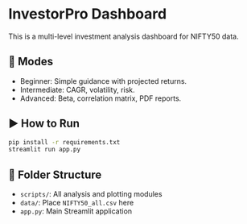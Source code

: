 # InvestorPro Dashboard

This is a multi-level investment analysis dashboard for NIFTY50 data.

## 💼 Modes
- Beginner: Simple guidance with projected returns.
- Intermediate: CAGR, volatility, risk.
- Advanced: Beta, correlation matrix, PDF reports.

## ▶️ How to Run

```bash
pip install -r requirements.txt
streamlit run app.py
```

## 📂 Folder Structure

- `scripts/`: All analysis and plotting modules
- `data/`: Place `NIFTY50_all.csv` here
- `app.py`: Main Streamlit application
